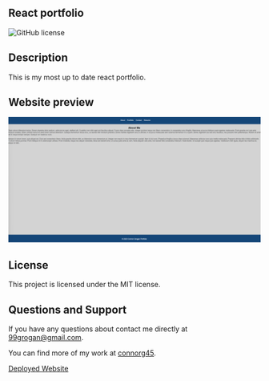 ## React portfolio
![GitHub license](https://img.shields.io/badge/license-MIT-blue.svg)
## Description

This is my most up to date react portfolio.
## Website preview

![Homepage preview](./public/assets/images/Portfolio-image.png)
## License

This project is licensed under the MIT license.

## Questions and Support

If you have any questions about contact me directly at 99grogan@gmail.com.

You can find more of my work at [connorg45](https://github.com/connorg45/).

[Deployed Website](https://react-portfolio88786549795678-0cfddc6f7361.herokuapp.com/)